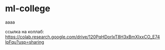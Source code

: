 # ml-college

аааа

ссылка на коллаб: https://colab.research.google.com/drive/120PqHDorlxT8H3xBmXIxxCO_E74lpFqu?usp=sharing
